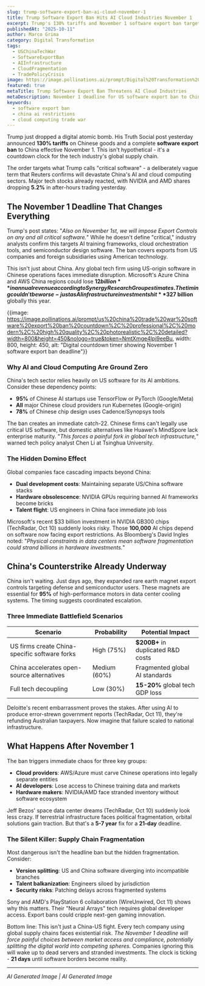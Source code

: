 ```yaml
---
slug: trump-software-export-ban-ai-cloud-november-1
title: Trump Software Export Ban Hits AI Cloud Industries November 1
excerpt: Trump's 130% tariffs and November 1 software export ban target China's AI cloud sectors. Tech giants scramble as critical infrastructure faces fragmentation risk
publishedAt: "2025-10-11"
author: Marco Grima
category: Digital Transformation
tags:
  - USChinaTechWar
  - SoftwareExportBan
  - AIInfrastructure
  - CloudFragmentation
  - TradePolicyCrisis
image: https://image.pollinations.ai/prompt/Digital%20Transformation%20technology%2C%20software%20export%20ban%2C%20china%20ai%20restrictions%2C%20professional%2C%20modern%2C%20high%20quality%2C%20photorealistic%2C%20detailed?width=1200&height=600&nologo=true&token=NmtXmge4lpj9eeBu
featured: true
metaTitle: Trump Software Export Ban Threatens AI Cloud Industries
metaDescription: November 1 deadline for US software export ban to China could cripple AI cloud infrastructure. Tech giants face supply chain chaos and market fragmentation risks
keywords:
  - software export ban
  - china ai restrictions
  - cloud computing trade war
---
```


Trump just dropped a digital atomic bomb. His Truth Social post yesterday announced **130% tariffs** on Chinese goods and a complete **software export ban** to China effective November 1. This isn't hypothetical - it's a countdown clock for the tech industry's global supply chain.

The order targets what Trump calls "critical software" - a deliberately vague term that Reuters confirms will devastate China's AI and cloud computing sectors. Major tech stocks already reacted, with NVIDIA and AMD shares dropping **5.2%** in after-hours trading yesterday.

## The November 1 Deadline That Changes Everything

Trump's post states: "*Also on November 1st, we will impose Export Controls on any and all critical software.*" While he doesn't define "critical," industry analysts confirm this targets AI training frameworks, cloud orchestration tools, and semiconductor design software. The ban covers exports from US companies and foreign subsidiaries using American technology.

This isn't just about China. Any global tech firm using US-origin software in Chinese operations faces immediate disruption. Microsoft's Azure China and AWS China regions could lose **$12 billion** in annual revenue according to Synergy Research Group estimates. The timing couldn't be worse - just as AI infrastructure investments hit **$327 billion** globally this year.

{{image: https://image.pollinations.ai/prompt/us%20china%20trade%20war%20software%20export%20ban%20countdown%2C%20professional%2C%20modern%2C%20high%20quality%2C%20photorealistic%2C%20detailed?width=800&height=450&nologo=true&token=NmtXmge4lpj9eeBu, width: 800, height: 450, alt: "Digital countdown timer showing November 1 software export ban deadline"}}

### **Why AI and Cloud Computing Are Ground Zero**

China's tech sector relies heavily on US software for its AI ambitions. Consider these dependency points:

- **95%** of Chinese AI startups use TensorFlow or PyTorch (Google/Meta)
- **All** major Chinese cloud providers run Kubernetes (Google-origin)
- **78%** of Chinese chip design uses Cadence/Synopsys tools

The ban creates an immediate catch-22. Chinese firms can't legally use critical US software, but domestic alternatives like Huawei's MindSpore lack enterprise maturity. "*This forces a painful fork in global tech infrastructure,*" warned tech policy analyst Chen Li at Tsinghua University.

### **The Hidden Domino Effect**

Global companies face cascading impacts beyond China:

- **Dual development costs**: Maintaining separate US/China software stacks
- **Hardware obsolescence**: NVIDIA GPUs requiring banned AI frameworks become bricks
- **Talent flight**: US engineers in China face immediate job loss

Microsoft's recent $33 billion investment in NVIDIA GB300 chips (TechRadar, Oct 10) suddenly looks risky. Those **100,000** AI chips depend on software now facing export restrictions. As Bloomberg's David Ingles noted: "*Physical constraints in data centers mean software fragmentation could strand billions in hardware investments.*"

## China's Counterstrike Already Underway

China isn't waiting. Just days ago, they expanded rare earth magnet export controls targeting defense and semiconductor users. These magnets are essential for **95%** of high-performance motors in data center cooling systems. The timing suggests coordinated escalation.

### **Three Immediate Battlefield Scenarios**

| Scenario | Probability | Potential Impact |
|----------|-------------|------------------|
| US firms create China-specific software forks | High (75%) | **$200B+** in duplicated R&D costs |
| China accelerates open-source alternatives | Medium (60%) | Fragmented global AI standards |
| Full tech decoupling | Low (30%) | **15-20%** global tech GDP loss |

Deloitte's recent embarrassment proves the stakes. After using AI to produce error-strewn government reports (TechRadar, Oct 11), they're refunding Australian taxpayers. Now imagine that failure scaled to national infrastructure.

## What Happens After November 1

The ban triggers immediate chaos for three key groups:

- **Cloud providers**: AWS/Azure must carve Chinese operations into legally separate entities
- **AI developers**: Lose access to Chinese training data and markets
- **Hardware makers**: NVIDIA/AMD face stranded inventory without software ecosystem

Jeff Bezos' space data center dreams (TechRadar, Oct 10) suddenly look less crazy. If terrestrial infrastructure faces political fragmentation, orbital solutions gain traction. But that's a **5-7 year** fix for a **21-day** deadline.

### **The Silent Killer: Supply Chain Fragmentation**

Most dangerous isn't the headline ban but the hidden fragmentation. Consider:

- **Version splitting**: US and China software diverging into incompatible branches
- **Talent balkanization**: Engineers siloed by jurisdiction
- **Security risks**: Patching delays across fragmented systems

Sony and AMD's PlayStation 6 collaboration (WireUnwired, Oct 11) shows why this matters. Their "Neural Arrays" tech requires global developer access. Export bans could cripple next-gen gaming innovation.

Bottom line: This isn't just a China-US fight. Every tech company using global supply chains faces existential risk. *The November 1 deadline will force painful choices between market access and compliance, potentially splitting the digital world into competing spheres.* Companies ignoring this will wake up to dead servers and stranded investments. The clock is ticking - **21 days** until software borders become reality.

---

*AI Generated Image | AI Generated Image*